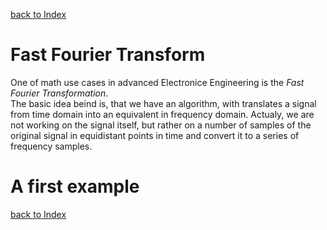 [back to Index](Index.md)

# Fast Fourier Transform

One of math use cases in advanced Electronice Engineering is the *Fast Fourier Transformation*.  
The basic idea beind is, that we have an algorithm, with translates a signal from time domain into an equivalent in frequency domain. Actualy, we are not working on the signal itself, but rather on a number of samples of the original signal in equidistant points in time and convert it to a series of frequency samples.  



# A first example




[back to Index](Index.md)

